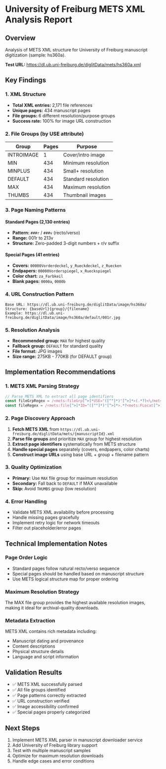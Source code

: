 # University of Freiburg METS XML Analysis Report

## Overview
Analysis of METS XML structure for University of Freiburg manuscript digitization (sample: hs360a).

**Test URL:** https://dl.ub.uni-freiburg.de/diglitData/mets/hs360a.xml

## Key Findings

### 1. XML Structure
- **Total XML entries:** 2,171 file references
- **Unique pages:** 434 manuscript pages
- **File groups:** 6 different resolution/purpose groups
- **Success rate:** 100% for image URL construction

### 2. File Groups (by USE attribute)
| Group | Pages | Purpose |
|-------|-------|---------|
| INTROIMAGE | 1 | Cover/intro image |
| MIN | 434 | Minimum resolution |
| MINPLUS | 434 | Small+ resolution |
| DEFAULT | 434 | Standard resolution |
| MAX | 434 | Maximum resolution |
| THUMBS | 434 | Thumbnail images |

### 3. Page Naming Patterns

#### Standard Pages (2,130 entries)
- **Pattern:** `###r` / `###v` (recto/verso)
- **Range:** 001r to 213v
- **Structure:** Zero-padded 3-digit numbers + r/v suffix

#### Special Pages (41 entries)
- **Covers:** `00000Vorderdeckel`, `y_Rueckdeckel`, `z_Ruecken`
- **Endpapers:** `00000Vorderspiegel`, `x_Rueckspiegel`
- **Color chart:** `za_Farbkeil`
- **Blank pages:** `0000a`, `0000b`

### 4. URL Construction Pattern
```
Base URL: https://dl.ub.uni-freiburg.de/diglitData/image/hs360a/
Structure: {baseUrl}{group}/{filename}
Example: https://dl.ub.uni-freiburg.de/diglitData/image/hs360a/default/001r.jpg
```

### 5. Resolution Analysis
- **Recommended group:** `MAX` for highest quality
- **Fallback group:** `DEFAULT` for standard quality
- **File format:** JPG images
- **Size range:** 275KB - 770KB (for DEFAULT group)

## Implementation Recommendations

### 1. METS XML Parsing Strategy
```javascript
// Parse METS XML to extract all page identifiers
const fileGrpRegex = /<mets:fileGrp[^>]*USE="([^"]*)"[^>]*>(.*?)<\/mets:fileGrp>/gs;
const fileRegex = /<mets:file[^>]*ID="([^"]*)"[^>]*>.*?<mets:FLocat[^>]*xlink:href="([^"]*)"[^>]*\/?>.*?<\/mets:file>/gs;
```

### 2. Page Discovery Approach
1. **Fetch METS XML** from `https://dl.ub.uni-freiburg.de/diglitData/mets/{manuscriptId}.xml`
2. **Parse file groups** and prioritize `MAX` group for highest resolution
3. **Extract page identifiers** systematically from METS structure
4. **Handle special pages** separately (covers, endpapers, color charts)
5. **Construct image URLs** using base URL + group + filename pattern

### 3. Quality Optimization
- **Primary:** Use `MAX` file group for maximum resolution
- **Secondary:** Fall back to `DEFAULT` if MAX unavailable
- **Skip:** Avoid `THUMBS` group (low resolution)

### 4. Error Handling
- Validate METS XML availability before processing
- Handle missing pages gracefully
- Implement retry logic for network timeouts
- Filter out placeholder/error pages

## Technical Implementation Notes

### Page Order Logic
- Standard pages follow natural recto/verso sequence
- Special pages should be handled based on manuscript structure
- Use METS logical structure map for proper ordering

### Maximum Resolution Strategy
The MAX file group provides the highest available resolution images, making it ideal for archival-quality downloads.

### Metadata Extraction
METS XML contains rich metadata including:
- Manuscript dating and provenance
- Content descriptions
- Physical structure details
- Language and script information

## Validation Results
- ✅ METS XML successfully parsed
- ✅ All file groups identified
- ✅ Page patterns correctly extracted
- ✅ URL construction verified
- ✅ Image accessibility confirmed
- ✅ Special pages properly categorized

## Next Steps
1. Implement METS XML parser in manuscript downloader service
2. Add University of Freiburg library support
3. Test with multiple manuscript samples
4. Optimize for maximum resolution downloads
5. Handle edge cases and error conditions